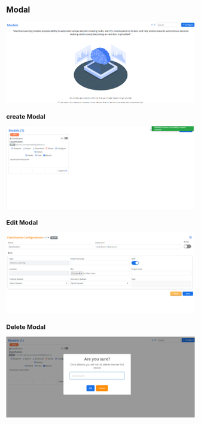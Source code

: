 ## Modal
![nomodal](../_images/create-modal.png "nomodal")
### create Modal
![modal](../_images/created-modal1.png "modal")
### Edit Modal
![editmodal](../_images/edit-modal.png "editmodal")

### Delete Modal
![deletemodal](../_images/delete-modal.png "deletemodal")
